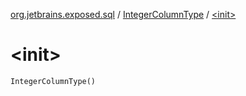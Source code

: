 [org.jetbrains.exposed.sql](../index.md) / [IntegerColumnType](index.md) / [&lt;init&gt;](.)

# &lt;init&gt;

`IntegerColumnType()`